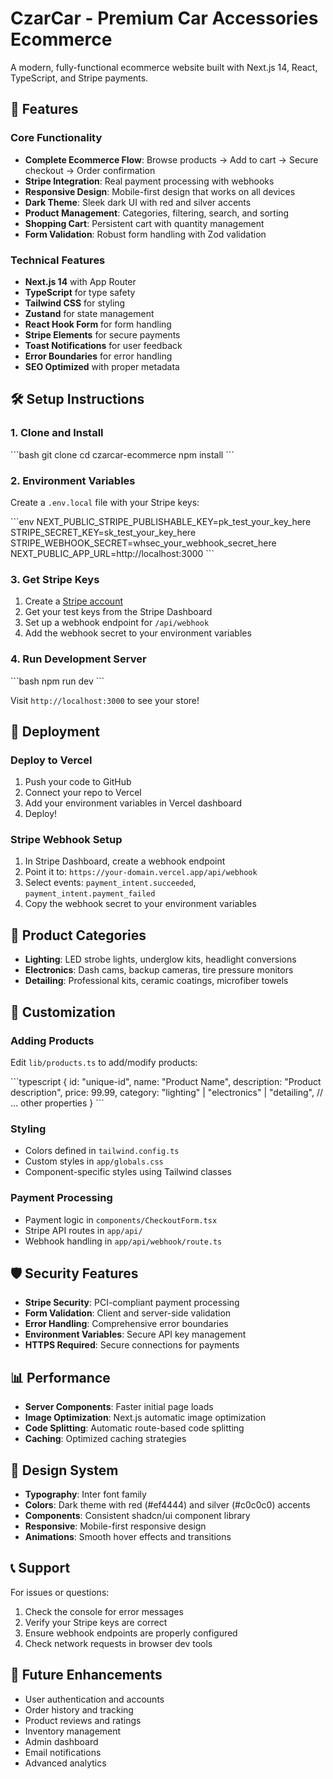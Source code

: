 # CzarCar - Premium Car Accessories Ecommerce

A modern, fully-functional ecommerce website built with Next.js 14, React, TypeScript, and Stripe payments.

## 🚗 Features

### Core Functionality
- **Complete Ecommerce Flow**: Browse products → Add to cart → Secure checkout → Order confirmation
- **Stripe Integration**: Real payment processing with webhooks
- **Responsive Design**: Mobile-first design that works on all devices
- **Dark Theme**: Sleek dark UI with red and silver accents
- **Product Management**: Categories, filtering, search, and sorting
- **Shopping Cart**: Persistent cart with quantity management
- **Form Validation**: Robust form handling with Zod validation

### Technical Features
- **Next.js 14** with App Router
- **TypeScript** for type safety
- **Tailwind CSS** for styling
- **Zustand** for state management
- **React Hook Form** for form handling
- **Stripe Elements** for secure payments
- **Toast Notifications** for user feedback
- **Error Boundaries** for error handling
- **SEO Optimized** with proper metadata

## 🛠️ Setup Instructions

### 1. Clone and Install
\`\`\`bash
git clone <your-repo>
cd czarcar-ecommerce
npm install
\`\`\`

### 2. Environment Variables
Create a `.env.local` file with your Stripe keys:

\`\`\`env
NEXT_PUBLIC_STRIPE_PUBLISHABLE_KEY=pk_test_your_key_here
STRIPE_SECRET_KEY=sk_test_your_key_here  
STRIPE_WEBHOOK_SECRET=whsec_your_webhook_secret_here
NEXT_PUBLIC_APP_URL=http://localhost:3000
\`\`\`

### 3. Get Stripe Keys
1. Create a [Stripe account](https://stripe.com)
2. Get your test keys from the Stripe Dashboard
3. Set up a webhook endpoint for `/api/webhook`
4. Add the webhook secret to your environment variables

### 4. Run Development Server
\`\`\`bash
npm run dev
\`\`\`

Visit `http://localhost:3000` to see your store!

## 🚀 Deployment

### Deploy to Vercel
1. Push your code to GitHub
2. Connect your repo to Vercel
3. Add your environment variables in Vercel dashboard
4. Deploy!

### Stripe Webhook Setup
1. In Stripe Dashboard, create a webhook endpoint
2. Point it to: `https://your-domain.vercel.app/api/webhook`
3. Select events: `payment_intent.succeeded`, `payment_intent.payment_failed`
4. Copy the webhook secret to your environment variables

## 📱 Product Categories

- **Lighting**: LED strobe lights, underglow kits, headlight conversions
- **Electronics**: Dash cams, backup cameras, tire pressure monitors
- **Detailing**: Professional kits, ceramic coatings, microfiber towels

## 🔧 Customization

### Adding Products
Edit `lib/products.ts` to add/modify products:

\`\`\`typescript
{
  id: "unique-id",
  name: "Product Name", 
  description: "Product description",
  price: 99.99,
  category: "lighting" | "electronics" | "detailing",
  // ... other properties
}
\`\`\`

### Styling
- Colors defined in `tailwind.config.ts`
- Custom styles in `app/globals.css`
- Component-specific styles using Tailwind classes

### Payment Processing
- Payment logic in `components/CheckoutForm.tsx`
- Stripe API routes in `app/api/`
- Webhook handling in `app/api/webhook/route.ts`

## 🛡️ Security Features

- **Stripe Security**: PCI-compliant payment processing
- **Form Validation**: Client and server-side validation
- **Error Handling**: Comprehensive error boundaries
- **Environment Variables**: Secure API key management
- **HTTPS Required**: Secure connections for payments

## 📊 Performance

- **Server Components**: Faster initial page loads
- **Image Optimization**: Next.js automatic image optimization
- **Code Splitting**: Automatic route-based code splitting
- **Caching**: Optimized caching strategies

## 🎨 Design System

- **Typography**: Inter font family
- **Colors**: Dark theme with red (#ef4444) and silver (#c0c0c0) accents
- **Components**: Consistent shadcn/ui component library
- **Responsive**: Mobile-first responsive design
- **Animations**: Smooth hover effects and transitions

## 📞 Support

For issues or questions:
1. Check the console for error messages
2. Verify your Stripe keys are correct
3. Ensure webhook endpoints are properly configured
4. Check network requests in browser dev tools

## 🔄 Future Enhancements

- User authentication and accounts
- Order history and tracking
- Product reviews and ratings
- Inventory management
- Admin dashboard
- Email notifications
- Advanced analytics
